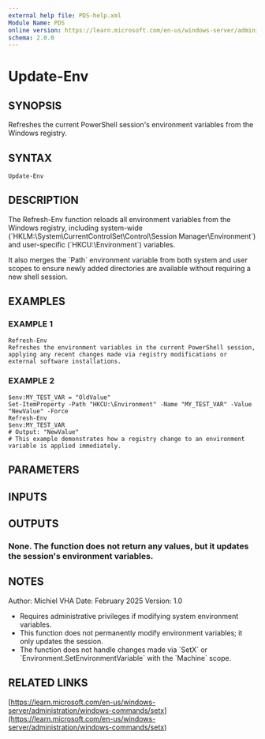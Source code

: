 ```yaml
---
external help file: PDS-help.xml
Module Name: PDS
online version: https://learn.microsoft.com/en-us/windows-server/administration/windows-commands/setx
schema: 2.0.0
---
```


# Update-Env

## SYNOPSIS
Refreshes the current PowerShell session's environment variables from the Windows registry.

## SYNTAX

```
Update-Env
```

## DESCRIPTION
The Refresh-Env function reloads all environment variables from the Windows registry,
including system-wide (\`HKLM:\System\CurrentControlSet\Control\Session Manager\Environment\`)
and user-specific (\`HKCU:\Environment\`) variables. 

It also merges the \`Path\` environment variable from both system and user scopes to ensure
newly added directories are available without requiring a new shell session.

## EXAMPLES

### EXAMPLE 1
```
Refresh-Env
Refreshes the environment variables in the current PowerShell session, 
applying any recent changes made via registry modifications or external software installations.
```

### EXAMPLE 2
```
$env:MY_TEST_VAR = "OldValue"
Set-ItemProperty -Path "HKCU:\Environment" -Name "MY_TEST_VAR" -Value "NewValue" -Force
Refresh-Env
$env:MY_TEST_VAR
# Output: "NewValue"
# This example demonstrates how a registry change to an environment variable is applied immediately.
```

## PARAMETERS

## INPUTS

## OUTPUTS

### None. The function does not return any values, but it updates the session's environment variables.
## NOTES
Author: Michiel VHA
Date:   February 2025
Version: 1.0

- Requires administrative privileges if modifying system environment variables.
- This function does not permanently modify environment variables; it only updates the session.
- The function does not handle changes made via \`SetX\` or \`Environment.SetEnvironmentVariable\` with the \`Machine\` scope.

## RELATED LINKS

[https://learn.microsoft.com/en-us/windows-server/administration/windows-commands/setx](https://learn.microsoft.com/en-us/windows-server/administration/windows-commands/setx)

